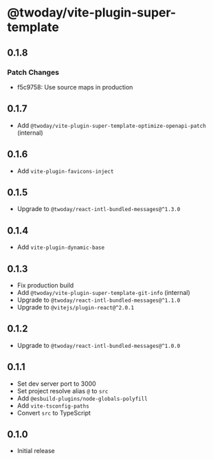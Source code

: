 # @twoday/vite-plugin-super-template

## 0.1.8

### Patch Changes

- f5c9758: Use source maps in production

## 0.1.7

- Add `@twoday/vite-plugin-super-template-optimize-openapi-patch` (internal)

## 0.1.6

- Add `vite-plugin-favicons-inject`

## 0.1.5

- Upgrade to `@twoday/react-intl-bundled-messages@^1.3.0`

## 0.1.4

- Add `vite-plugin-dynamic-base`

## 0.1.3

- Fix production build
- Add `@twoday/vite-plugin-super-template-git-info` (internal)
- Upgrade to `@twoday/react-intl-bundled-messages@^1.1.0`
- Upgrade to `@vitejs/plugin-react@^2.0.1`

## 0.1.2

- Upgrade to `@twoday/react-intl-bundled-messages@^1.0.0`

## 0.1.1

- Set dev server port to 3000
- Set project resolve alias `@` to `src`
- Add `@esbuild-plugins/node-globals-polyfill`
- Add `vite-tsconfig-paths`
- Convert `src` to TypeScript

## 0.1.0

- Initial release
